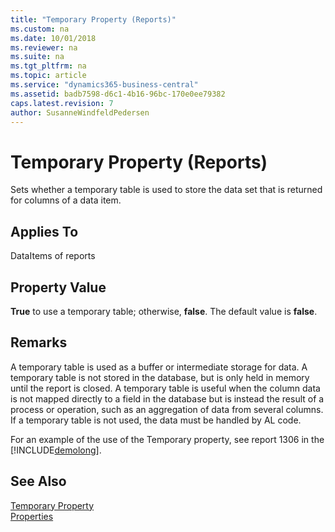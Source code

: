 ```yaml
---
title: "Temporary Property (Reports)"
ms.custom: na
ms.date: 10/01/2018
ms.reviewer: na
ms.suite: na
ms.tgt_pltfrm: na
ms.topic: article
ms.service: "dynamics365-business-central"
ms.assetid: badb7598-d6c1-4b16-96bc-170e0ee79382
caps.latest.revision: 7
author: SusanneWindfeldPedersen
---
```


 

# Temporary Property (Reports)
Sets whether a temporary table is used to store the data set that is returned for columns of a data item.  
  
## Applies To  
 DataItems of reports  
  
## Property Value  
 **True** to use a temporary table; otherwise, **false**. The default value is **false**.  
  
## Remarks  
 A temporary table is used as a buffer or intermediate storage for data. A temporary table is not stored in the database, but is only held in memory until the report is closed. A temporary table is useful when the column data is not mapped directly to a field in the database but is instead the result of a process or operation, such as an aggregation of data from several columns. If a temporary table is not used, the data must be handled by AL code.  
  
 For an example of the use of the Temporary property, see report 1306 in the [!INCLUDE[demolong](../includes/demolong_md.md)].  
 
## See Also  
[Temporary Property](devenv-temporary-property.md)  
[Properties](devenv-properties.md)
<!-- 
[Temporary Tables](Temporary-Tables.md)   
[Designing Reports](Designing-Reports.md)
-->